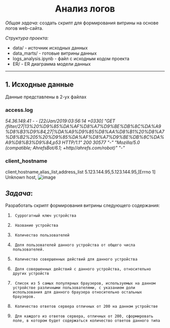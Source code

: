 <h1 align="center"> Анализ логов </h1>


*Общая задача:* создать скрипт для формирования витрины на основе логов web-сайта.

*Структура проекта:*
<ul>
  <li>data/ - источник исходных данных</li>
  <li>data_marts/ - готовые витрины данных</li>
  <li>logs_analysis.ipynb - файл с исходным кодом проекта</li>
  <li>ER/ - ER диаграмма модели данных</li>
</ul>

____

## 1. Исходные данные

Данные представлены в 2-ух файлах

### access.log

*54.36.149.41 - - [22/Jan/2019:03:56:14 +0330] "GET /filter/27|13%20%D9%85%DA%AF%D8%A7%D9%BE%DB%8C%DA%A9%D8%B3%D9%84,27|%DA%A9%D9%85%D8%AA%D8%B1%20%D8%A7%D8%B2%205%20%D9%85%DA%AF%D8%A7%D9%BE%DB%8C%DA%A9%D8%B3%D9%84,p53 HTTP/1.1" 200 30577 "-" "Mozilla/5.0 (compatible; AhrefsBot/6.1; +http//ahrefs.com/robot)" "-"*

### client_hostname

client,hostname,alias_list,address_list
5.123.144.95,5.123.144.95,[Errno 1] Unknown host,
![image](https://user-images.githubusercontent.com/86725214/209540782-38e6cb77-f9dc-46ae-9111-28087ed6c085.png)


## *Задача*:

Разработать скрипт формирования витрины следующего содержания:
1.      Суррогатный ключ устройства

2.      Название устройства

3.      Количество пользователей

4.      Доля пользователей данного устройства от общего числа пользователей.

5.      Количество совершенных действий для данного устройства

6.      Доля совершенных действий с данного устройства, относительно других устройств

7.      Список из 5 самых популярных браузеров, используемых на данном устройстве различными пользователями, с указанием доли использования для данного браузера относительно остальных браузеров. 

8.      Количество ответов сервера отличных от 200 на данном устройстве

9.      Для каждого из ответов сервера, отличных от 200, сформировать поле, в котором будет содержаться количество ответов данного типа
